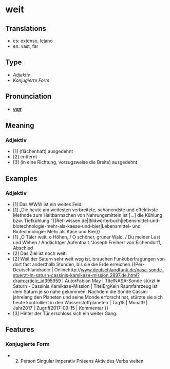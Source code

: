 # weit
## Translations
- es: extenso, lejano
- en: vast, far
## Type
- _Adjektiv_
- _Konjugierte Form_
## Pronunciation
- **_[vaɪ̯t](https://commons.wikimedia.org/wiki/File:De-weit.ogg)_**
## Meaning
### Adjektiv
- [1] (flächenhaft) ausgedehnt
- [2] entfernt
- [3] (in eine Richtung, vorzugsweise die Breite) ausgedehnt
## Examples
### Adjektiv
- [1] Das WWW ist ein weites Feld.
- [1] „Die heute am weitesten verbreitete, schonendste und effektivste Methode zum Haltbarmachen von Nahrungsmitteln ist […] die Kühlung bzw. Tiefkühlung.“<ref>{{Ref-wissen.de|Bildwörterbuch|lebensmittel-und-biotechnologie-mehr-als-kaese-und-bier|Lebensmittel- und Biotechnologie: Mehr als Käse und Bier}}</ref>
- [1] „O Täler weit, o Höhen, / O schöner, grüner Wald, / Du meiner Lust und Wehen / Andächtger Aufenthalt.“<ref>Joseph Freiherr von Eichendorff, Abschied</ref>
- [2] Das Ziel ist noch weit.
- [2] Weil der Saturn sehr weit weg ist, brauchen Funkübertragungen von dort fast anderthalb Stunden, bis sie die Erde erreichen.<ref>{{Per-Deutschlandradio | Onlinehttp://www.deutschlandfunk.de/nasa-sonde-stuerzt-in-saturn-cassinis-kamikaze-mission.2897.de.html?dram:article_id395959 | AutorFabian May | TitelNASA-Sonde stürzt in Saturn - Cassinis Kamikaze-Mission | TitelErgKein Raumfahrzeug ist dem Saturn je so nahe gekommen: Nachdem die Sonde Cassini jahrelang den Planeten und seine Monde erforscht hat, stürzte sie sich heute kontrolliert in den Wasserstoffplaneten | Tag15 | Monat9 | Jahr2017 | Zugriff2017-09-15 | Kommentar }}</ref>
- [3] Hinter der Tür erschloss sich ein weiter Gang.
## Features
### Konjugierte Form
- 2. Person Singular Imperativ Präsens Aktiv des Verbs weiten
